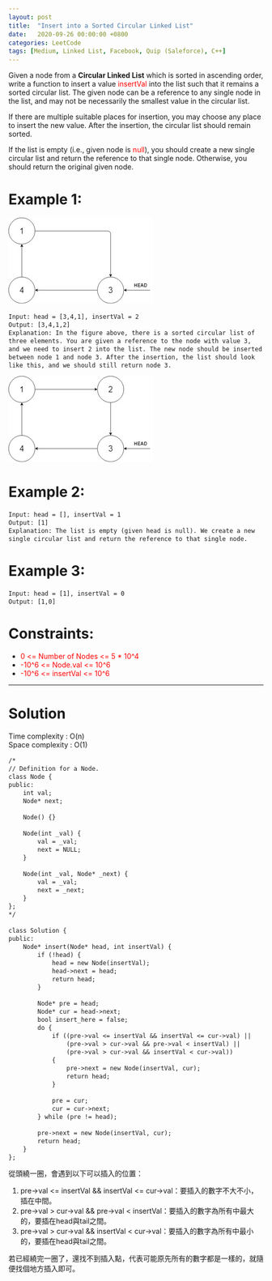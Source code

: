 ```yaml
---
layout: post
title:  "Insert into a Sorted Circular Linked List"
date:   2020-09-26 00:00:00 +0800
categories: LeetCode
tags: [Medium, Linked List, Facebook, Quip (Saleforce), C++]
---
```

Given a node from a **Circular Linked List** which is sorted in ascending order, write a function to insert a value <font color="red">insertVal</font> into the list such that it remains a sorted circular list. The given node can be a reference to any single node in the list, and may not be necessarily the smallest value in the circular list.  

If there are multiple suitable places for insertion, you may choose any place to insert the new value. After the insertion, the circular list should remain sorted.  

If the list is empty (i.e., given node is <font color="red">null</font>), you should create a new single circular list and return the reference to that single node. Otherwise, you should return the original given node.  

# Example 1:  
![](https://github.com/nshawn4675/nshawn4675.github.io/blob/master/_pic/708_ex1.jpg?raw=true)

	Input: head = [3,4,1], insertVal = 2
	Output: [3,4,1,2]
	Explanation: In the figure above, there is a sorted circular list of three elements. You are given a reference to the node with value 3, and we need to insert 2 into the list. The new node should be inserted between node 1 and node 3. After the insertion, the list should look like this, and we should still return node 3.

![](https://github.com/nshawn4675/nshawn4675.github.io/blob/master/_pic/708_ex2.jpg?raw=true)


# Example 2:  
	Input: head = [], insertVal = 1
	Output: [1]
	Explanation: The list is empty (given head is null). We create a new single circular list and return the reference to that single node.

# Example 3:  
	Input: head = [1], insertVal = 0
	Output: [1,0]

# Constraints:  
- <font color="red">0 <= Number of Nodes <= 5 * 10^4</font>
- <font color="red">-10^6 <= Node.val <= 10^6</font>
- <font color="red">-10^6 <= insertVal <= 10^6</font>

______________________  

# Solution

Time complexity : O(n)  
Space complexity : O(1)  

	/*
	// Definition for a Node.
	class Node {
	public:
	    int val;
	    Node* next;

	    Node() {}

	    Node(int _val) {
	        val = _val;
	        next = NULL;
	    }

	    Node(int _val, Node* _next) {
	        val = _val;
	        next = _next;
	    }
	};
	*/

	class Solution {
	public:
	    Node* insert(Node* head, int insertVal) {
	        if (!head) {
	            head = new Node(insertVal);
	            head->next = head;
	            return head;
	        } 
	        
	        Node* pre = head;
	        Node* cur = head->next;
	        bool insert_here = false;
	        do {
	            if ((pre->val <= insertVal && insertVal <= cur->val) ||
	                (pre->val > cur->val && pre->val < insertVal) ||
	                (pre->val > cur->val && insertVal < cur->val))
	            {
	                pre->next = new Node(insertVal, cur);
	                return head;
	            }
	            
	            pre = cur;
	            cur = cur->next;
	        } while (pre != head);
	        
	        pre->next = new Node(insertVal, cur);
	        return head;
	    }
	};

從頭繞一圈，會遇到以下可以插入的位置：  
1. pre->val <= insertVal && insertVal <= cur->val：要插入的數字不大不小，插在中間。
2. pre->val > cur->val && pre->val < insertVal：要插入的數字為所有中最大的，要插在head與tail之間。
3. pre->val > cur->val && insertVal < cur->val：要插入的數字為所有中最小的，要插在head與tail之間。

若已經繞完一圈了，還找不到插入點，代表可能原先所有的數字都是一樣的，就隨便找個地方插入即可。